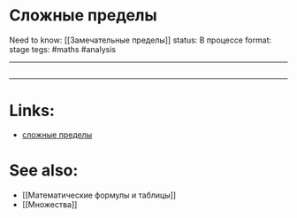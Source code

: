 # Сложные пределы
Need to know: [[Замечательные пределы]]
status: В процессе
format: stage
tegs: #maths #analysis 

---
## 


---

# Links:
- [сложные пределы](http://mathprofi.ru/slozhnye_predely.html)

# See also:
- [[Математические формулы и таблицы]]
- [[Множества]]